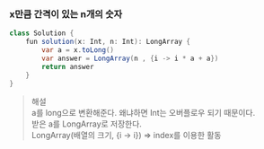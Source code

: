 ### x만큼 간격이 있는 n개의 숫자
```java
class Solution {
    fun solution(x: Int, n: Int): LongArray {
        var a = x.toLong()
        var answer = LongArray(n , {i -> i * a + a})
        return answer
    }
}
```
> 해설   
> a를 long으로 변환해준다. 왜냐하면 Int는 오버플로우 되기 때문이다.   
> 받은 a를 LongArray로 저장한다.   
> LongArray(배열의 크기, {i -> i}) => index를 이용한 활동